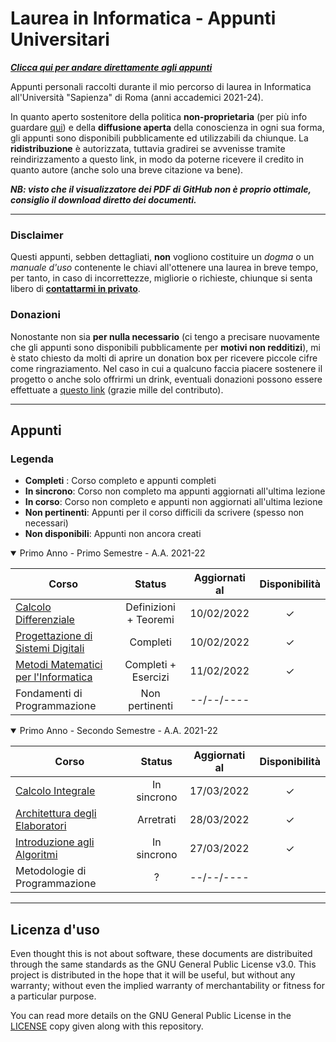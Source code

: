 # Laurea in Informatica - Appunti Universitari

[___Clicca qui per andare direttamente agli appunti___](#Appunti)

Appunti personali raccolti durante il mio percorso di laurea in Informatica all'Università "Sapienza" di Roma (anni accademici 2021-24).

In quanto aperto sostenitore della politica __non-proprietaria__ (per più info guardare [qui](https://en.wikipedia.org/wiki/Copyleft)) e della __diffusione aperta__ della conoscienza in ogni sua forma, gli appunti sono disponibili pubblicamente ed utilizzabili da chiunque. La __ridistribuzione__ è autorizzata, tuttavia gradirei se avvenisse tramite reindirizzamento a questo link, in modo da poterne ricevere il credito in quanto autore (anche solo una breve citazione va bene).

***NB: visto che il visualizzatore dei PDF di GitHub non è proprio ottimale, consiglio il download diretto dei documenti.***

____________

### Disclaimer

Questi appunti, sebben dettagliati, __non__ vogliono costituire un _dogma_ o un _manuale d'uso_ contenente le chiavi all'ottenere una laurea in breve tempo, per tanto, in caso di incorrettezze, migliorie o richieste, chiunque si senta libero di [__contattarmi in privato__](https://t.me/Exyss).


### Donazioni

Nonostante non sia **per nulla necessario** (ci tengo a precisare nuovamente che gli appunti sono disponibili pubblicamente per **motivi non redditizi**), mi è stato chiesto da molti di aprire un donation box per ricevere piccole cifre come ringraziamento. Nel caso in cui a qualcuno faccia piacere sostenere il progetto o anche solo offrirmi un drink, eventuali donazioni possono essere effettuate a [questo link](https://www.paypal.me/exysss) (grazie mille del contributo).

__________

## Appunti

### Legenda

- __Completi__ : Corso completo e appunti completi
- __In sincrono__: Corso non completo ma appunti aggiornati all'ultima lezione
- __In corso__: Corso non completo e appunti non aggiornati all'ultima lezione
- __Non pertinenti__: Appunti per il corso difficili da scrivere (spesso non necessari)
- __Non disponibili__: Appunti non ancora creati

<details open>
<summary>Primo Anno - Primo Semestre - A.A. 2021-22</summary>

| Corso | Status | Aggiornati al | Disponibilità |
| ----- | :----: | :-----------: | :-------------: |
| [Calcolo Differenziale](./Primo%20Anno/Calcolo%20Differenziale.pdf) | Definizioni + Teoremi | 10/02/2022 | &check; |
| [Progettazione di Sistemi Digitali](./Primo%20Anno/Progettazione%20di%20Sistemi%20Digitali.pdf) | Completi | 10/02/2022 |  &check; |
| [Metodi Matematici per l'Informatica](./Primo%20Anno/Metodi%20Matematici%20per%20l'Informatica.pdf) | Completi + Esercizi | 11/02/2022 | &check; |
| Fondamenti di Programmazione | Non pertinenti | --/--/---- | | 

</details>

<details open>
<summary>Primo Anno - Secondo Semestre - A.A. 2021-22</summary>

| Corso | Status | Aggiornati al | Disponibilità |
| ----- | :----: | :-----------: | :-------------: |
| [Calcolo Integrale](./Primo%20Anno/Calcolo%20Integrale.pdf) | In sincrono | 17/03/2022 | &check; |
| [Architettura degli Elaboratori](./Primo%20Anno/Architettura%20degli%20Elaboratori.pdf) | Arretrati | 28/03/2022 | &check; |
| [Introduzione agli Algoritmi](./Primo%20Anno/Introduzione%20agli%20Algoritmi.pdf) | In sincrono | 27/03/2022 | &check; |
| Metodologie di Programmazione | ? | --/--/---- | | 
</details>

________

## Licenza d'uso

Even thought this is not about software, these documents are distribuited through the same standards as the GNU General Public License v3.0. This project is distributed in the hope that it will be useful, but without any warranty; without even the implied warranty of merchantability or fitness for a particular purpose.

You can read more details on the GNU General Public License in the [LICENSE](./LICENSE) copy given along with this repository.
